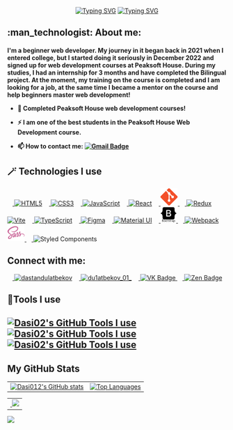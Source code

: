 
<!-- Hi ![](https://user-images.githubusercontent.com/18350557/176309783-0785949b-9127-417c-8b55-ab5a4333674e.gif)My name is Dastan Dulatbekov
===========================================================================================================================================
 -->

 <p align="center">
<a href="https://git.io/typing-svg"><img src="https://readme-typing-svg.herokuapp.com?font=Fira+Code&weight=500&size=40&duration=1&pause=1000&center=true&repeat=false&width=510&height=60&lines=Dastan+Dulatbekov" alt="Typing SVG" /></a>
<a href="https://git.io/typing-svg"><img src="https://readme-typing-svg.herokuapp.com?font=Fira+Code&weight=500&pause=100&center=true&width=510&lines=I+am+a+front-end+developer+from+Kyrgyzstan" alt="Typing SVG" /></a>
</p>
 <p>
 <h2>
 :man_technologist: About me:
 </h2> 
  <h4>
   
  I'm a beginner web developer. My journey in it began back in 2021 when I entered college, but I started doing it seriously in December 2022 and signed up for web development courses at Peaksoft House. During my studies, I had an internship for 3 months and have completed the Bilingual project. At the moment, my training on the course is completed and I am looking for a job, at the same time I became a mentor on the course and help beginners master web development!

- :seedling: Completed Peaksoft House web development courses!

- :zap: I am one of the best students in the Peaksoft House Web Development course.

- :mailbox: How to contact me: [![Gmail Badge](https://img.shields.io/badge/-Gmail-red?style=flat&logo=Gmail&logoColor=white)](mailto:datandulatbekuulu@gmail.com)
  </h4>
</p>
<h2>🪄 Technologies I use</h2>
<p align="left">
  <a href="https://developer.mozilla.org/en-US/docs/Glossary/HTML5" target="_blank" rel="noreferrer">  <img width="12" /> <img src="https://raw.githubusercontent.com/danielcranney/readme-generator/main/public/icons/skills/html5-colored.svg" width="36" height="36" alt="HTML5" /></a>
  <a href="https://www.w3.org/TR/CSS/#css" target="_blank" rel="noreferrer">  <img width="12" /> <img src="https://raw.githubusercontent.com/danielcranney/readme-generator/main/public/icons/skills/css3-colored.svg" width="36" height="36" alt="CSS3" /></a>
<a href="https://developer.mozilla.org/en-US/docs/Web/JavaScript" target="_blank" rel="noreferrer">  <img width="12" /> <img src="https://raw.githubusercontent.com/danielcranney/readme-generator/main/public/icons/skills/javascript-colored.svg" width="36" height="36" alt="JavaScript" /></a>
<a href="https://reactjs.org/" target="_blank" rel="noreferrer">  <img width="12" /> <img src="https://raw.githubusercontent.com/danielcranney/readme-generator/main/public/icons/skills/react-colored.svg" width="36" height="36" alt="React" /></a>
 <a href='https://git-scm.com/'>  <img width="12" />
  <img src="https://github.com/devicons/devicon/blob/master/icons/git/git-original.svg" title="git" alt="git" width="40" height="40"/>
  <a/>
<a href="https://redux.js.org/" target="_blank" rel="noreferrer">  <img width="12" /> <img src="https://raw.githubusercontent.com/danielcranney/readme-generator/main/public/icons/skills/redux-colored.svg" width="36" height="36" alt="Redux" /></a>
<a href="https://vitejs.dev/" target="_blank" rel="noreferrer">  <img width="12" /> <img src="https://raw.githubusercontent.com/danielcranney/readme-generator/main/public/icons/skills/vite-colored.svg" width="36" height="36" alt="Vite" /></a>
<a href="https://www.typescriptlang.org/" target="_blank" rel="noreferrer">  <img width="12" /> <img src="https://raw.githubusercontent.com/danielcranney/readme-generator/main/public/icons/skills/typescript-colored.svg" width="36" height="36" alt="TypeScript" /></a>
<a href="https://www.figma.com/" target="_blank" rel="noreferrer">  <img width="12" /> <img src="https://raw.githubusercontent.com/danielcranney/readme-generator/main/public/icons/skills/figma-colored.svg" width="36" height="36" alt="Figma" /></a>
<a href="https://mui.com/" target="_blank" rel="noreferrer">  <img width="12" /> <img src="https://raw.githubusercontent.com/danielcranney/readme-generator/main/public/icons/skills/materialui-colored.svg" width="36" height="36" alt="Material UI" /></a>
 <a href="https://getbootstrap.com" target="_blank" rel="noreferrer">  <img width="12" />  <img src="https://raw.githubusercontent.com/devicons/devicon/master/icons/bootstrap/bootstrap-plain-wordmark.svg" alt="bootstrap" width="36" height="36"/> </a>
<a href="https://webpack.js.org/" target="_blank" rel="noreferrer">  <img width="12" /> <img src="https://raw.githubusercontent.com/danielcranney/readme-generator/main/public/icons/skills/webpack-colored.svg" width="36" height="36" alt="Webpack" /></a>
<a href="https://sass-lang.com" target="_blank" rel="noreferrer">  <img width="12" /> <img src="https://raw.githubusercontent.com/devicons/devicon/master/icons/sass/sass-original.svg" alt="sass" width="40" height="40"/> </a>
 <a href="https://styled-components.com/" target="_blank">   <img width="12" /> </a> <img src="https://profilinator.rishav.dev/skills-assets/styled-components.png" alt="Styled Components"  height="36" /></a>
</p>

<h2>Connect with me:</h2>
<div align="center>
<p align="left">
<a href="https://linkedin.com/in/dastandulatbekov" target="blank">   <img width="12" />  <img src="https://raw.githubusercontent.com/rahuldkjain/github-profile-readme-generator/master/src/images/icons/Social/linked-in-alt.svg" alt="dastandulatbekov" height="36" width="36" /></a>
<a href="https://instagram.com/du1atbekov_01_" target="blank">   <img width="12" />  <img src="https://raw.githubusercontent.com/rahuldkjain/github-profile-readme-generator/master/src/images/icons/Social/instagram.svg" alt="du1atbekov_01_" height="36" width="36" /></a>
<!--  <a href="https://web.telegram.org/a/#-1001518139662" target="_blank">   <img width="12" /> 
 <img  src="https://static-00.iconduck.com/assets.00/telegram-icon-2048x2048-l6ni6sux.png" width="36" height="36" alt="telegram"/> </a> -->
    <a href="https://vk.com/f1ll_zzz" target="_blank">   <img width="12" /> 
      <img src="https://cdn-icons-png.flaticon.com/512/145/145813.png" width="36" height="36" alt="VK Badge"/>
    </a>
    <a href="https://dzen.ru/tehnomaniak" target="_blank">   <img width="12" /> 
      <img src="https://upload.wikimedia.org/wikipedia/commons/thumb/a/ab/Yandex_Zen_logo_icon.svg/1024px-Yandex_Zen_logo_icon.svg.png" width="36" height="36" alt="Zen Badge"/>
 </a>
<!--    <a href="https://t.me/tehnomaniak07" target="_blank">   <img width="12" /> 
      <img src="https://cdn-icons-png.flaticon.com/512/2111/2111646.png" width="36" height="36" alt="telegram group" />
    </a>  -->
</p>
</div>
<h2> 🧰Tools I use<h2/>
<p align='left'> 
<a href="https://code.visualstudio.com/">
 <img src="https://skills.thijs.gg/icons?i=vscode" alt="Dasi02's GitHub Tools I use" />
</a>
<a href="https://www.figma.com/ui-design-tool/">
 <img src="https://skills.thijs.gg/icons?i=figma" alt="Dasi02's GitHub Tools I use" />
</a>
<a href="https://firebase.google.com/">
 <img src="https://skills.thijs.gg/icons?i=firebase" alt="Dasi02's GitHub Tools I use" />
</a>
</p>

<h2>
<b>My GitHub Stats</b>
</h2>
<table>
  <tr>
    <td>
      <a href="http://www.github.com/Dasi012"><img src="https://github-readme-stats.vercel.app/api?username=Dasi012&show_icons=true&hide=&count_private=true&title_color=0891b2&text_color=ffffff&icon_color=0891b2&bg_color=1c1917&hide_border=true&show_icons=true" alt="Dasi012's GitHub stats" /></a>
    </td>
    <td>
      <a href="https://github.com/Dasi012" align="right"><img src="https://github-readme-stats.vercel.app/api/top-langs/?username=Dasi012&langs_count=10&title_color=0891b2&text_color=ffffff&icon_color=0891b2&bg_color=1c1917&hide_border=true&locale=en&custom_title=Top%20%Languages" alt="Top Languages" /></a>
    </td>
  </tr>
</table>
<table>
 <tr>
     <td>
    <a href="http://www.github.com/Dasi012" >&nbsp;<img src="https://github-readme-streak-stats.herokuapp.com/?user=Dasi012&stroke=ffffff&background=1c1917&ring=0891b2&fire=0891b2&currStreakNum=ffffff&currStreakLabel=0891b2&sideNums=ffffff&sideLabels=ffffff&dates=ffffff&hide_border=true" /></a>
   </td>
 </tr>
</table>

![](http://github-profile-summary-cards.vercel.app/api/cards/profile-details?username=Dasi012&theme=github_dark)

<!-- <table >
  <tr>
    <td>
     <p>
     <img src="http://github-profile-summary-cards.vercel.app/api/cards/repos-per-language?username=Dasi012&theme=github_dark" alt="github-profile-summary-cards.vercel.app"/>
     </p>
    </td>
    <td>
     <p>
     <img src="http://github-profile-summary-cards.vercel.app/api/cards/most-commit-language?username=Dasi012&theme=github_dark" alt="github-profile-summary-cards.vercel.app" />
     </p>
    </td>
  </tr>
<table/> 
 --- -->

<!-- ### 💻 Пройденные курсы:

| Курсы                                                           | Дата              |
| ----------------------------------------------------------------| :---------------: |
| netology.ru/Старт в программировании                            | 02/2022 - 03/2022 |
| stepik.org/Основы программирования на C. Задачи.                | 02/2022 - 03/2022 |
| netology.ru/Основы верстки сайта                                | 02/2022 - 03/2022 |
| netology.ru/Первые шаги в JavaScript: создаём сайт и приложение | 02/2022 - 03/2022 |
| stepik.org/Веб-разработка для начинающих: HTML и CSS            | 02/2022 - 03/2022 |
| stepik.org/JavaScript для начинающих                            | 01/2023 - 01/2023 |
| stepik.org/Web-технологии: начальный уровень                    | 01/2023 - 01/2023 |
| practicum.yandex/Факультет Веб разработки                       | 05/2022 - xx/2023 |

--- -->
